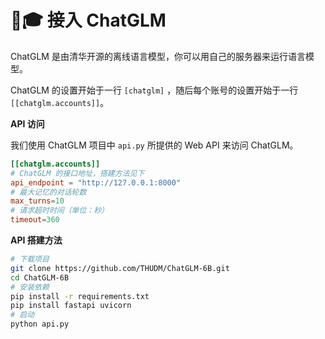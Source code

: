 # 🧑🎓 接入 ChatGLM

ChatGLM 是由清华开源的离线语言模型，你可以用自己的服务器来运行语言模型。

ChatGLM 的设置开始于一行 `[chatglm]` ，随后每个账号的设置开始于一行 `[[chatglm.accounts]]`。

**API 访问**

我们使用 ChatGLM 项目中 `api.py` 所提供的 Web API 来访问 ChatGLM。

```toml
[[chatglm.accounts]]
# ChatGLM 的接口地址，搭建方法见下
api_endpoint = "http://127.0.0.1:8000"
# 最大记忆的对话轮数
max_turns=10
# 请求超时时间（单位：秒）
timeout=360
```

**API 搭建方法**

```bash
# 下载项目
git clone https://github.com/THUDM/ChatGLM-6B.git
cd ChatGLM-6B
# 安装依赖
pip install -r requirements.txt
pip install fastapi uvicorn
# 启动
python api.py
```
